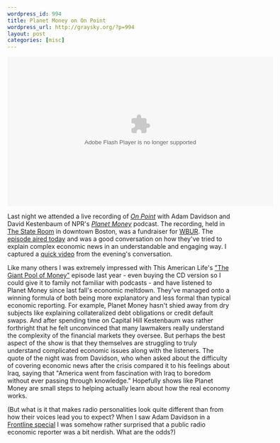 ```yaml
--- 
wordpress_id: 994
title: Planet Money on On Point
wordpress_url: http://graysky.org/?p=994
layout: post
categories: [misc]
---
```

<div class="video-frame">
<object type="application/x-shockwave-flash" width="600" height="338" data="http://www.flickr.com/apps/video/stewart.swf?v=71377" classid="clsid:D27CDB6E-AE6D-11cf-96B8-444553540000"> <param name="flashvars" value="intl_lang=en-us&photo_secret=8d94589b29&photo_id=3659137146&hd_default=true"></param> <param name="movie" value="http://www.flickr.com/apps/video/stewart.swf?v=71377"></param> <param name="bgcolor" value="#000000"></param> <param name="allowFullScreen" value="true"></param><embed type="application/x-shockwave-flash" src="http://www.flickr.com/apps/video/stewart.swf?v=71377" bgcolor="#000000" allowfullscreen="true" flashvars="intl_lang=en-us&photo_secret=8d94589b29&photo_id=3659137146&hd_default=true" height="338" width="600"></embed></object>
</div>

Last night we attended a live recording of <a href="http://www.onpointradio.org/"><em>On Point</em></a> with Adam Davidson and David Kestenbaum of NPR's <a href="http://www.npr.org/blogs/money/"><em>Planet Money</em></a> podcast. The recording, held in <a href="http://www.longwoodevents.com/Venues/StateRoom/">The State Room</a> in downtown Boston, was a fundraiser for <a href="http://www.wbur.org/">WBUR</a>. The <a href="http://www.onpointradio.org/2009/06/planet-money">episode aired today</a> and was a good conversation on how they've tried to explain complex economic news in an understandable and engaging way. I captured a <a href="http://www.flickr.com/photos/downtree/3659137146/">quick video</a> from the evening's conversation.

Like many others I was extremely impressed with This American Life's <a href="http://www.thislife.org/radio_episode.aspx?episode=355">"The Giant Pool of Money"</a> episode last year - even buying the CD version so I could give it to family not familiar with podcasts - and have listened to Planet Money since last fall's economic meltdown. They've managed onto a winning formula of both being more explanatory and less formal than typical economic reporting. For example, Planet Money hasn't shied away from dry subjects like explaining collateralized debt obligations or credit default swaps. And after spending time on Capital Hill Kestenbaum was rather forthright that he felt unconvinced that many lawmakers really understand the complexity of the financial markets they oversee. But perhaps the best aspect of the show is that they themselves are struggling to truly understand complicated economic issues along with the listeners. The quote of the night was from Davidson, who when asked about the difficulty of covering economic news after the crisis compared it to his feelings about Iraq, saying that "America went from fascination with Iraq to boredom without ever passing through knowledge." Hopefully shows like Planet Money are small steps to helping actually learn about how the real economy works.

(But what is it that makes radio personalities look quite different than from how their voices lead you to expect? When I saw Adam Davidson in a <a href="http://www.pbs.org/wgbh/pages/frontline/breakingthebank/">Frontline special</a> I was somehow rather surprised that a public radio economic reporter was a bit nerdish. What are the odds?)
